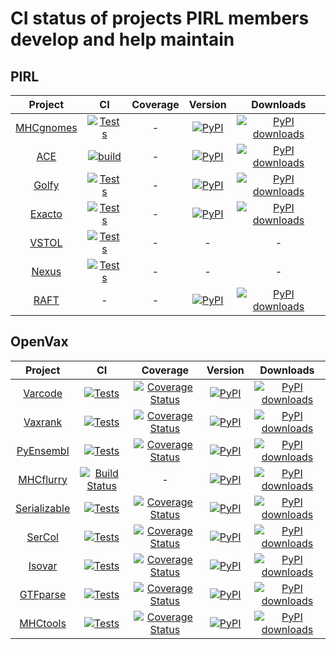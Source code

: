 # CI status of projects PIRL members develop and help maintain

## PIRL
| Project | CI  | Coverage | Version | Downloads |
|:--:|:--:|:--:|:--:|:--:|
| [MHCgnomes](https://www.github.com/pirl-unc/mhcgnomes) | [![Tests](https://github.com/pirl-unc/mhcgnomes/actions/workflows/tests.yml/badge.svg)](https://github.com/openvax/varcode/actions/workflows/tests.yml) | - |  <a href="https://pypi.python.org/pypi/mhcgnomes/"><img src="https://img.shields.io/pypi/v/mhcgnomes?maxAge=1000" alt="PyPI" /></a> | [![PyPI downloads](https://img.shields.io/pypi/dm/mhcgnomes.svg)](https://pypistats.org/packages/mhcgnomes) |
| [ACE](https://www.github.com/pirl-unc/ace) | [![build](https://github.com/pirl-unc/ace/actions/workflows/main.yml/badge.svg?branch=main)](https://github.com/pirl-unc/ace/actions/workflows/main.yml) | - | <a href="https://pypi.python.org/pypi/ace-elispot/"><img src="https://img.shields.io/pypi/v/ace-elispot?maxAge=1000" alt="PyPI" /></a> | [![PyPI downloads](https://img.shields.io/pypi/dm/ace-elispot.svg)](https://pypistats.org/packages/ace-elispot) |
| [Golfy](https://github.com/pirl-unc/golfy) | [![Tests](https://github.com/pirl-unc/golfy/actions/workflows/tests.yml/badge.svg)](https://github.com/pirl-unc/golfy/actions/workflows/tests.yml) | - |  <a href="https://pypi.python.org/pypi/golfy/"><img src="https://img.shields.io/pypi/v/golfy?maxAge=1000" alt="PyPI" /></a> | [![PyPI downloads](https://img.shields.io/pypi/dm/golfy.svg)](https://pypistats.org/packages/golfy) |
| [Exacto](https://www.github.com/pirl-unc/exacto) | [![Tests](https://github.com/pirl-unc/exacto/actions/workflows/main.yml/badge.svg)](https://github.com/pirl-unc/exacto/actions/workflows/main.yml) | - | <a href="https://pypi.python.org/pypi/exacto/"><img src="https://img.shields.io/pypi/v/exacto?maxAge=1000" alt="PyPI" /></a> | [![PyPI downloads](https://img.shields.io/pypi/dm/exacto.svg)](https://pypistats.org/packages/exacto) |
| [VSTOL](https://www.github.com/pirl-unc/vstol) | [![Tests](https://github.com/pirl-unc/vstol/actions/workflows/main.yml/badge.svg)](https://github.com/pirl-unc/vstol/actions/workflows/main.yml) | - | - | - |
| [Nexus](https://www.github.com/pirl-unc/vstol) | [![Tests](https://github.com/pirl-unc/vstol/actions/workflows/main.yml/badge.svg)](https://github.com/pirl-unc/vstol/actions/workflows/main.yml) | - | - | - |
| [RAFT](https://github.com/pirl-unc/raft) | - | - |  <a href="https://pypi.python.org/pypi/reproducible-analyses-framework-and-tools/"><img src="https://img.shields.io/pypi/v/reproducible-analyses-framework-and-tools?maxAge=1000" alt="PyPI" /></a> | [![PyPI downloads](https://img.shields.io/pypi/dm/reproducible-analyses-framework-and-tools.svg)](https://pypistats.org/packages/reproducible-analyses-framework-and-tools) 


## OpenVax

| Project | CI | Coverage | Version | Downloads |
|:--:|:--:|:--:|:--:|:--:|
| [Varcode](https://www.github.com/openvax/varcode) | [![Tests](https://github.com/openvax/varcode/actions/workflows/tests.yml/badge.svg)](https://github.com/openvax/varcode/actions/workflows/tests.yml) | <a href="https://coveralls.io/github/openvax/varcode"><img src="https://coveralls.io/repos/openvax/varcode/badge.svg" alt="Coverage Status" /></a> |  <a href="https://pypi.python.org/pypi/varcode/"><img src="https://img.shields.io/pypi/v/varcode.svg?maxAge=1000" alt="PyPI" /></a> | [![PyPI downloads](https://img.shields.io/pypi/dm/varcode.svg)](https://pypistats.org/packages/varcode) |
| [Vaxrank](https://www.github.com/openvax/vaxrank) | [![Tests](https://github.com/openvax/vaxrank/actions/workflows/tests.yml/badge.svg)](https://github.com/openvax/vaxrank/actions/workflows/tests.yml) | <a href="https://coveralls.io/github/openvax/vaxrank"><img src="https://coveralls.io/repos/openvax/vaxrank/badge.svg" alt="Coverage Status" /></a> |  <a href="https://pypi.python.org/pypi/vaxrank/"><img src="https://img.shields.io/pypi/v/vaxrank?maxAge=1000" alt="PyPI" /></a> | [![PyPI downloads](https://img.shields.io/pypi/dm/vaxrank.svg)](https://pypistats.org/packages/vaxrank) |
| [PyEnsembl](https://www.github.com/openvax/pyensembl) | [![Tests](https://github.com/openvax/pyensembl/actions/workflows/tests.yml/badge.svg)](https://github.com/openvax/pyensembl/actions/workflows/tests.yml) | <a href="https://coveralls.io/github/openvax/pyensembl"><img src="https://coveralls.io/repos/openvax/pyensembl/badge.svg" alt="Coverage Status" /></a> |  <a href="https://pypi.python.org/pypi/pyensembl/"><img src="https://img.shields.io/pypi/v/pyensembl?maxAge=1000" alt="PyPI" /></a> | [![PyPI downloads](https://img.shields.io/pypi/dm/pyensembl.svg)](https://pypistats.org/packages/pyensembl) |
| [MHCflurry](https://www.github.com/openvax/mhcflurry) | [![Build Status](https://github.com/openvax/mhcflurry/actions/workflows/ci.yml/badge.svg)](https://github.com/openvax/mhcflurry/actions/workflows/ci.yml) | - |  <a href="https://pypi.python.org/pypi/mhcflurry/"><img src="https://img.shields.io/pypi/v/mhcflurry?maxAge=1000" alt="PyPI" /></a> | [![PyPI downloads](https://img.shields.io/pypi/dm/mhcflurry.svg)](https://pypistats.org/packages/mhcflurry) 
| [Serializable](https://www.github.com/openvax/serializable) | [![Tests](https://github.com/openvax/serializable/actions/workflows/tests.yml/badge.svg)](https://github.com/openvax/serializable/actions/workflows/tests.yml) | <a href="https://coveralls.io/github/openvax/serializable"><img src="https://coveralls.io/repos/openvax/serializable/badge.svg" alt="Coverage Status" /></a> |  <a href="https://pypi.python.org/pypi/serializable/"><img src="https://img.shields.io/pypi/v/serializable?maxAge=1000" alt="PyPI" /></a> | [![PyPI downloads](https://img.shields.io/pypi/dm/serializable.svg)](https://pypistats.org/packages/serializable) |
| [SerCol](https://www.github.com/openvax/sercol) | [![Tests](https://github.com/openvax/sercol/actions/workflows/tests.yml/badge.svg)](https://github.com/openvax/sercol/actions/workflows/tests.yml) | <a href="https://coveralls.io/github/openvax/sercol"><img src="https://coveralls.io/repos/openvax/sercol/badge.svg" alt="Coverage Status" /></a> |  <a href="https://pypi.python.org/pypi/sercol/"><img src="https://img.shields.io/pypi/v/sercol?maxAge=1000" alt="PyPI" /></a> | [![PyPI downloads](https://img.shields.io/pypi/dm/sercol.svg)](https://pypistats.org/packages/sercol) |
| [Isovar](https://www.github.com/openvax/isovar) | [![Tests](https://github.com/openvax/isovar/actions/workflows/tests.yml/badge.svg)](https://github.com/openvax/isovar/actions/workflows/tests.yml) | <a href="https://coveralls.io/github/openvax/isovar"><img src="https://coveralls.io/repos/openvax/isovar/badge.svg" alt="Coverage Status" /></a> |  <a href="https://pypi.python.org/pypi/isovar/"><img src="https://img.shields.io/pypi/v/isovar?maxAge=1000" alt="PyPI" /></a> | [![PyPI downloads](https://img.shields.io/pypi/dm/isovar.svg)](https://pypistats.org/packages/isovar) |
| [GTFparse](https://www.github.com/openvax/gtfparse) | [![Tests](https://github.com/openvax/gtfparse/actions/workflows/tests.yml/badge.svg)](https://github.com/openvax/gtfparse/actions/workflows/tests.yml) | <a href="https://coveralls.io/github/openvax/gtfparse"><img src="https://coveralls.io/repos/openvax/gtfparse/badge.svg" alt="Coverage Status" /></a> |  <a href="https://pypi.python.org/pypi/gtfparse/"><img src="https://img.shields.io/pypi/v/gtfparse?maxAge=1000" alt="PyPI" /></a> | [![PyPI downloads](https://img.shields.io/pypi/dm/gtfparse.svg)](https://pypistats.org/packages/gtfparse) |
| [MHCtools](https://www.github.com/openvax/mhctools) | [![Tests](https://github.com/openvax/mhctools/actions/workflows/tests.yml/badge.svg)](https://github.com/openvax/mhctools/actions/workflows/tests.yml) | <a href="https://coveralls.io/github/openvax/mhctools"><img src="https://coveralls.io/repos/openvax/mhctools/badge.svg" alt="Coverage Status" /></a> |  <a href="https://pypi.python.org/pypi/mhctools/"><img src="https://img.shields.io/pypi/v/mhctools?maxAge=1000" alt="PyPI" /></a> | [![PyPI downloads](https://img.shields.io/pypi/dm/mhctools.svg)](https://pypistats.org/packages/mhctools) |


